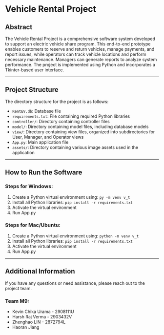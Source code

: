 # Vehicle Rental Project

## Abstract

The Vehicle Rental Project is a comprehensive software system developed to support an electric vehicle share program. This end-to-end prototype enables customers to reserve and return vehicles, manage payments, and report issues, while operators can track vehicle locations and perform necessary maintenance. Managers can generate reports to analyze system performance. The project is implemented using Python and incorporates a Tkinter-based user interface.

---

## Project Structure

The directory structure for the project is as follows:

- `RentEV.db`: Database file
- `requirements.txt`: File containing required Python libraries
- `controller/`: Directory containing controller files
- `model/`: Directory containing model files, including database models
- `view/`: Directory containing view files, organized into subdirectories for User, Manager, and Operator views
- `App.py`: Main application file
- `assets/`: Directory containing various image assets used in the application

---

## How to Run the Software

### Steps for Windows:

1. Create a Python virtual environment using: `py -m venv v_t`
2. Install all Python libraries: `pip install -r requirements.txt`
3. Activate the virtual environment
4. Run App.py

### Steps for Mac/Ubuntu:

1. Create a Python virtual environment using: `python -m venv v_t`
2. Install all Python libraries: `pip install -r requirements.txt`
3. Activate the virtual environment
4. Run App.py

---

## Additional Information

If you have any questions or need assistance, please reach out to the project team.

### Team M9:

- Kevin Chika Urama - 2908111U
- Harsh Raj Verma - 2903432V
- Zhenghao LIN - 2872794L
- Haoran Jiang
